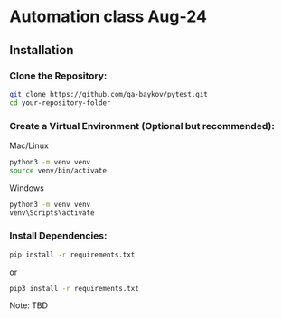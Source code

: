 # Automation class Aug-24

## Installation

### Clone the Repository:
```bash
git clone https://github.com/qa-baykov/pytest.git
cd your-repository-folder
```

### Create a Virtual Environment (Optional but recommended):
Mac/Linux
``` bash
python3 -m venv venv
source venv/bin/activate
```

Windows
``` bash
python3 -m venv venv
venv\Scripts\activate
```

### Install Dependencies:
``` bash
pip install -r requirements.txt
```

or

``` bash
pip3 install -r requirements.txt
```

Note: TBD
